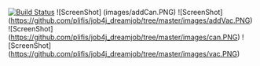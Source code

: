 [![Build Status](https://travis-ci.com/plifis/job4j_dreamjob.svg?branch=master)](https://travis-ci.com/plifis/job4j_dreamjob)
![ScreenShot] (images/addCan.PNG)
![ScreenShot] (https://github.com/plifis/job4j_dreamjob/tree/master/images/addVac.PNG)
![ScreenShot] (https://github.com/plifis/job4j_dreamjob/tree/master/images/can.PNG)
![ScreenShot] (https://github.com/plifis/job4j_dreamjob/tree/master/images/vac.PNG)
